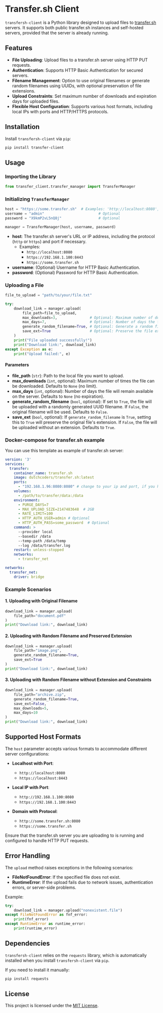 # Transfer.sh Client

`transfersh-client` is a Python library designed to upload files to [transfer.sh](https://github.com/dutchcoders/transfer.sh) servers. It supports both public transfer.sh instances and self-hosted servers, provided that the server is already running.

## Features

- **File Uploading**: Upload files to a transfer.sh server using HTTP PUT requests.
- **Authentication**: Supports HTTP Basic Authentication for secured servers.
- **Filename Management**: Option to use original filenames or generate random filenames using UUIDs, with optional preservation of file extensions.
- **Upload Constraints**: Set maximum number of downloads and expiration days for uploaded files.
- **Flexible Host Configuration**: Supports various host formats, including local IPs with ports and HTTP/HTTPS protocols.

## Installation

Install `transfersh-client` via `pip`:

```bash
pip install transfer-client
```

## Usage

### Importing the Library

```python
from transfer_client.transfer_manager import TransferManager
```

### Initializing `TransferManager`

```python
host = "https://some.transfer.sh"  # Examples: 'http://localhost:8080', 'https://192.168.1.100:8443'
username = "admin"                         # Optional
password = "X9kmP2vL5nQ8j"                 # Optional

manager = TransferManager(host, username, password)
```

- **host**: The transfer.sh server's URL or IP address, including the protocol (`http` or `https`) and port if necessary.
  - Examples:
    - `http://localhost:8080`
    - `https://192.168.1.100:8443`
    - `https://some.transfer.sh`
- **username**: (Optional) Username for HTTP Basic Authentication.
- **password**: (Optional) Password for HTTP Basic Authentication.

### Uploading a File

```python
file_to_upload = "path/to/your/file.txt"

try:
    download_link = manager.upload(
        file_path=file_to_upload,
        max_downloads=3,               # Optional: Maximum number of downloads
        max_days=7,                    # Optional: Number of days the file will be available
        generate_random_filename=True, # Optional: Generate a random filename
        save_ext=True                  # Optional: Preserve the file extension if generating a random filename
    )
    print("File uploaded successfully!")
    print("Download link:", download_link)
except Exception as e:
    print("Upload failed:", e)
```

#### Parameters

- **file_path** (`str`): Path to the local file you want to upload.
- **max_downloads** (`int`, optional): Maximum number of times the file can be downloaded. Defaults to `None` (no limit).
- **max_days** (`int`, optional): Number of days the file will remain available on the server. Defaults to `None` (no expiration).
- **generate_random_filename** (`bool`, optional): If set to `True`, the file will be uploaded with a randomly generated UUID filename. If `False`, the original filename will be used. Defaults to `False`.
- **save_ext** (`bool`, optional): If `generate_random_filename` is `True`, setting this to `True` will preserve the original file's extension. If `False`, the file will be uploaded without an extension. Defaults to `True`.

### Docker-compose for transfer.sh example

You can use this template as example of transfer.sh server:

```yaml
version: '3'
services:
  transfer:
    container_name: transfer.sh
    image: dutchcoders/transfer.sh:latest
    ports:
      - "192.168.1.96:8080:8080" # change to your ip and port, if you have nginx you can use 443 port
    volumes:
      - /path/to/transfer/data:/data
    environment:
      - PURGE_DAYS=7
      - MAX_UPLOAD_SIZE=2147483648  # 2GB
      - RATE_LIMIT=100
      - HTTP_AUTH_USER=admin # Optional
      - HTTP_AUTH_PASS=some_password  # Optional
    command: >
      --provider local
      --basedir /data
      --temp-path /data/temp
      --log /data/transfer.log
    restart: unless-stopped
    networks:
      - transfer_net

networks:
  transfer_net:
    driver: bridge
```

### Example Scenarios

#### 1. Uploading with Original Filename

```python
download_link = manager.upload(
    file_path="document.pdf"
)
print("Download link:", download_link)
```

#### 2. Uploading with Random Filename and Preserved Extension

```python
download_link = manager.upload(
    file_path="image.png",
    generate_random_filename=True,
    save_ext=True
)
print("Download link:", download_link)
```

#### 3. Uploading with Random Filename without Extension and Constraints

```python
download_link = manager.upload(
    file_path="archive.zip",
    generate_random_filename=True,
    save_ext=False,
    max_downloads=5,
    max_days=10
)
print("Download link:", download_link)
```

## Supported Host Formats

The `host` parameter accepts various formats to accommodate different server configurations:

- **Localhost with Port**:
  - `http://localhost:8080`
  - `https://localhost:8443`

- **Local IP with Port**:
  - `http://192.168.1.100:8080`
  - `https://192.168.1.100:8443`

- **Domain with Protocol**:
  - `http://some.transfer.sh:8080`
  - `https://some.transfer.sh`

Ensure that the transfer.sh server you are uploading to is running and configured to handle HTTP PUT requests.

## Error Handling

The `upload` method raises exceptions in the following scenarios:

- **FileNotFoundError**: If the specified file does not exist.
- **RuntimeError**: If the upload fails due to network issues, authentication errors, or server-side problems.

Example:

```python
try:
    download_link = manager.upload("nonexistent.file")
except FileNotFoundError as fnf_error:
    print(fnf_error)
except RuntimeError as runtime_error:
    print(runtime_error)
```

## Dependencies

`transfersh-client` relies on the `requests` library, which is automatically installed when you install `transfersh-client` via `pip`.

If you need to install it manually:

```bash
pip install requests
```

## License

This project is licensed under the [MIT License](LICENSE).
